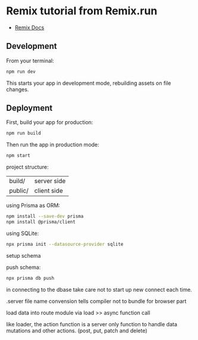 # Remix tutorial from Remix.run

- [Remix Docs](https://remix.run/docs)

## Development

From your terminal:

```sh
npm run dev
```

This starts your app in development mode, rebuilding assets on file changes.

## Deployment

First, build your app for production:

```sh
npm run build
```

Then run the app in production mode:

```sh
npm start
```

project structure:

|         |             |
| ------- | ----------- |
| build/  | server side |
| public/ | client side |

using Prisma as ORM:

```sh
npm install --save-dev prisma
npm install @prisma/client
```

using SQLite:

```sh
npx prisma init --datasource-provider sqlite
```

setup schema

push schema:

```sh
npx prisma db push
```

in connecting to the dbase take care not to start up new connect each time.

.server file name convension tells compiler not to bundle for browser part

load data into route module via load >> async function call

like loader, the action function is a server only function to handle data mutations and other actions. (post, put, patch and delete)
